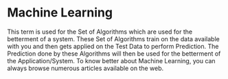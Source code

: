 # Machine Learning

This term is used for the Set of Algorithms which are used for the betterment of a system. These Set of Algorithms train on the data available with you and then gets applied on the Test Data to perform Prediction. The Prediction done by these Algorithms will then be used for the betterment of the Application/System.
To know better about Machine Learning, you can always browse numerous articles available on the web. 
